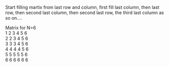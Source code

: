 Start filling martix from last row and column,
first fill last column, then last row, then second last column, then second last row, the third last column as so on....

Matrix for N=6 <br/>
1 2 3 4 5 6 <br />
2 2 3 4 5 6 <br />
3 3 3 4 5 6 <br />
4 4 4 4 5 6 <br />
5 5 5 5 5 6 <br />
6 6 6 6 6 6 <br />